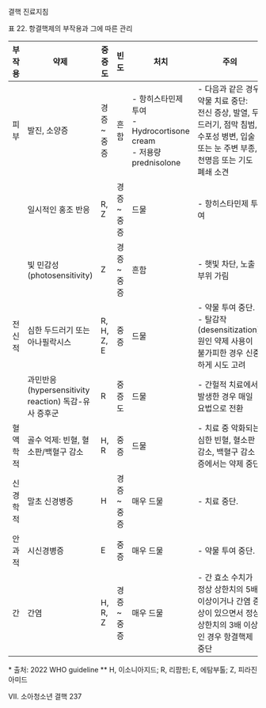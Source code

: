 결핵 진료지침

표 22. 항결핵제의 부작용과 그에 따른 관리

| 부작용 | 약제 | 중증도 | 빈도 | 처치 | 주의 |
|---|---|---|---|---|---|
| 피부 | 발진, 소양증 | 경증~중증 | 흔함 | - 항히스타민제 투여 <br> - Hydrocortisone cream <br> - 저용량 prednisolone | - 다음과 같은 경우 약물 치료 중단: <br> 전신 증상, 발열, 두드러기, 점막 침범, 수포성 병변, 입술 또는 눈 주변 부종, 천명음 또는 기도 폐쇄 소견 |
| | 일시적인 홍조 반응 | R, Z | 경증~중증 | 드물 | - 항히스타민제 투여 | - 혈압강하 시도 시에는 응급 처치가 가능한 상황에서 시행 |
| | 빛 민감성(photosensitivity) | Z | 경증~중증 | 흔함 | - 햇빛 차단, 노출 부위 가림 | - 대체로 치료 수 개월째 발생 <br> - 중증 과민반응 시 R 중단 |
| 전신적 | 심한 두드러기 또는 아나필락시스 | R, H, Z, E | 중증 | 드물 | - 약물 투여 중단. <br> - 탈감작(desensitization): 원인 약제 사용이 불가피한 경우 신중하게 시도 고려 | - 항결핵제에 대한 아나필락시스 반응은 드물다. |
| | 과민반응(hypersensitivity reaction) 독감-유사 증후군 | R | 중증도 | 드물 | - 간헐적 치료에서 발생한 경우 매일 요법으로 전환 | - 이소니아지드에 의한 경우는 약제를 중단하면 일반적으로 호전 <br> - 영아와 소아에서는 사지 반사 반응 모니터링 |
| 혈액학적 | 골수 억제: 빈혈, 혈소판/백혈구 감소 | H, R | 중증 | 드물 | - 치료 중 악화되는 심한 빈혈, 혈소판 감소, 백혈구 감소증에서는 약제 중단 | - 전해질 확인 및 이상 소견 교정 <br> - 피리독신 용량 증량 <br> - 저용량 NSAID 또는 아세트아미노펜 |
| 신경학적 | 말초 신경병증 | H | 경증~중증 | 매우 드물 | - 치료 중단. | - HIV 감염자, 심한 영양 결핍 소아청소년에서는 흔함. 이외는 드물 |
| 안과적 | 시신경병증 | E | 중증 | 매우 드물 | - 약물 투여 중단. | - 연장에서는 기저 시력 및 색각 검사 시행 <br> - 영아에서는 안구 고정 및 추적 운동 관찰 |
| 간 | 간염 | H, R, Z | 경증~중증 | 매우 드물 | - 간 효소 수치가 정상 상한치의 5배 이상이거나 간염 증상이 있으면서 정상 상한치의 3배 이상인 경우 항결핵제 중단 | - 리팜핀은 담즙정체성 양상과 더 연관이 있음 <br> - 이소니아지드와 피라진아미드는 단독 AST/ALT 상승이 더 흔함 |

\* 출처: 2022 WHO guideline
\*\* H, 이소니아지드; R, 리팜핀; E, 에탐부톨; Z, 피라진아미드

VII. 소아청소년 결핵 <PAGE>237